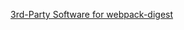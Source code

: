 [3rd-Party Software for webpack-digest](https://app.fossa.io/reports/7ef29b3e-e479-4fce-9872-1b27774778bb)
